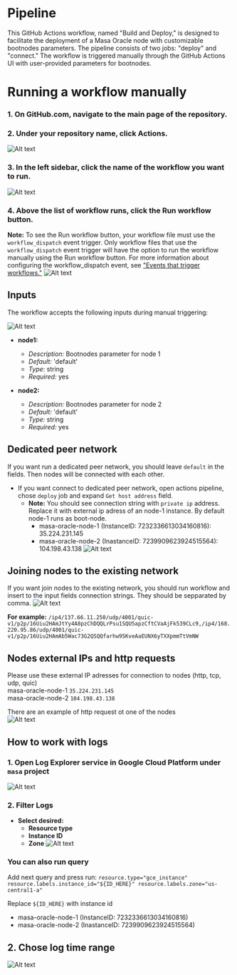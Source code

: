 # Pipeline
This GitHub Actions workflow, named "Build and Deploy," is designed to facilitate the deployment of a Masa Oracle node with customizable bootnodes parameters. The pipeline consists of two jobs: "deploy" and "connect." The workflow is triggered manually through the GitHub Actions UI with user-provided parameters for bootnodes.

# Running a workflow manually
### 1. On GitHub.com, navigate to the main page of the repository.
### 2. Under your repository name, click  Actions.
![Alt text](./images/actions-nav1.png)

### 3. In the left sidebar, click the name of the workflow you want to run.
![Alt text](./images/actions-nav2.png)

### 4. Above the list of workflow runs, click the Run workflow button.
**Note:** To see the Run workflow button, your workflow file must use the ```workflow_dispatch``` event trigger. Only workflow files that use the ```workflow_dispatch``` event trigger will have the option to run the workflow manually using the Run workflow button. For more information about configuring the workflow_dispatch event, see ["Events that trigger workflows."](https://docs.github.com/en/actions/using-workflows/events-that-trigger-workflows#workflow_dispatch)
![Alt text](./images/actions-nav3.png)



## Inputs
The workflow accepts the following inputs during manual triggering:

![Alt text](./images/actions-inputs.png)

- **node1:**
  - *Description:* Bootnodes parameter for node 1
  - *Default:* 'default'
  - *Type:* string
  - *Required:* yes

- **node2:**
  - *Description:* Bootnodes parameter for node 2
  - *Default:* 'default'
  - *Type:* string
  - *Required:* yes

## Dedicated peer network
If you want run a dedicated peer network, you should leave ```default``` in the fields. Then nodes will be connected with each other.
 - If you want connect to dedicated peer network, open actions pipeline, chose ```deploy``` job and expand ```Get host address``` field.
    - **Note:** You should see connection string with `private ip` address. Replace it with external ip adress of an node-1 instance. By default node-1 runs as boot-node.
      -  masa-oracle-node-1 (InstanceID: 7232336613034160816): 35.224.231.145
      -  masa-oracle-node-2 (InastanceID: 7239909623924515564): 104.198.43.138
![Alt text](./images/actions-pipeline1.png)

## Joining nodes to the existing network
If you want join nodes to the existing network, you should run workflow and insert to the input fields connection strings. They should be sepparated by comma.
![Alt text](./images/actions-inputs2.png)

**For example:** ```/ip4/137.66.11.250/udp/4001/quic-v1/p2p/16Uiu2HAmJtYy4A8pzChDQQLrPsu1SQU5apzCftCVaAjFk539CLc9,/ip4/168.220.95.86/udp/4001/quic-v1/p2p/16Uiu2HAmAb5Wac73G2QSQQfarhw95KveAaEUNX6yTXXpmmTtVmNW```

## Nodes external IPs and http requests

Please use these external IP adresses for connection to nodes (http, tcp, udp, quic)   
masa-oracle-node-1 `35.224.231.145`   
masa-oracle-node-2 `104.198.43.138`   

There are an example of http request ot one of the nodes    
![Alt text](./images/http-example.png)


## How to work with logs
### 1. Open Log Explorer service in Google Cloud Platform under `masa` project
![Alt text](./images/cloud-logs1.png)
### 2. Filter Logs
 - **Select desired:** 
    - **Resource type**
    - **Instance ID**
    - **Zone**
![Alt text](./images/cloud-logs2.png)

### You can also run query
Add next query and press run:
`
resource.type="gce_instance"
resource.labels.instance_id="${ID_HERE}"
resource.labels.zone="us-central1-a"
`

Replace `${ID_HERE}` with instance id
  -  masa-oracle-node-1 (InstanceID: 7232336613034160816)
  -  masa-oracle-node-2 (InastanceID: 7239909623924515564)

## 2. Chose log time range
![Alt text](./images/cloud-logs3.png)
